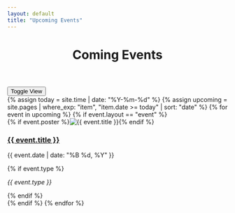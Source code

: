 ```yaml
---
layout: default
title: "Upcoming Events"
---
```


<header><h1>Coming Events</h1></header>
<div class="container">
  <div class="toggle-view"><button id="toggle-view">Toggle View</button></div>
  <div id="event-list" class="event-list">
  {% assign today = site.time | date: "%Y-%m-%d" %}
  {% assign upcoming = site.pages | where_exp: "item", "item.date >= today" | sort: "date" %}
  {% for event in upcoming %}
    {% if event.layout == "event" %}
    <div class="event-card">
      {% if event.poster %}<img src="{{ event.poster }}" alt="{{ event.title }}">{% endif %}
      <h3><a href="{{ event.url }}">{{ event.title }}</a></h3>
      <p>{{ event.date | date: "%B %d, %Y" }}</p>
      {% if event.type %}<p><em>{{ event.type }}</em></p>{% endif %}
    </div>
    {% endif %}
  {% endfor %}
  </div>
</div>
<script src="/events/assets/script.js"></script>
